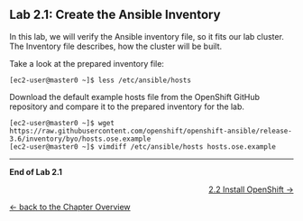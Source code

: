 ## Lab 2.1: Create the Ansible Inventory

In this lab, we will verify the Ansible inventory file, so it fits our lab cluster. The Inventory file describes, how the cluster will be built.

Take a look at the prepared inventory file:
```
[ec2-user@master0 ~]$ less /etc/ansible/hosts
```

Download the default example hosts file from the OpenShift GitHub repository and compare it to the prepared inventory for the lab.
```
[ec2-user@master0 ~]$ wget https://raw.githubusercontent.com/openshift/openshift-ansible/release-3.6/inventory/byo/hosts.ose.example
[ec2-user@master0 ~]$ vimdiff /etc/ansible/hosts hosts.ose.example
```
---

**End of Lab 2.1**

<p width="100px" align="right"><a href="22_installation.md">2.2 Install OpenShift →</a></p>

[← back to the Chapter Overview](20_installation.md)
